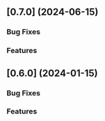 ## [0.7.0] (2024-06-15)

### Bug Fixes

### Features

## [0.6.0] (2024-01-15)

### Bug Fixes

### Features



